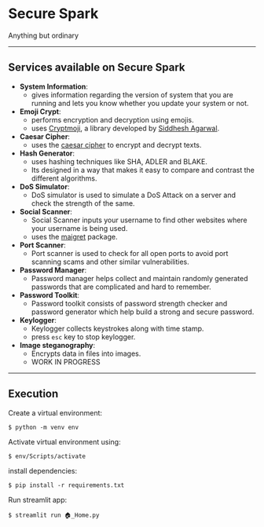 # Secure Spark

Anything but ordinary
___________________________________________________

## Services available on Secure Spark

- **System Information**: 
  - gives information regarding the version of system that you are running and lets you know whether you update your system or not.
- **Emoji Crypt**: 
  - performs encryption and decryption using emojis.
  - uses [Cryptmoji](https://pypi.org/project/cryptmoji/), a library developed by [Siddhesh Agarwal](https://github.com/Siddhesh-Agarwal).
- **Caesar Cipher**: 
  - uses the [caesar cipher](https://en.wikipedia.org/wiki/Caesar_cipher) to encrypt and decrypt texts.
- **Hash Generator**: 
  - uses hashing techniques like SHA, ADLER and BLAKE.
  - Its designed in a way that makes it easy to compare and contrast the different algorithms.
- **DoS Simulator**: 
  - DoS simulator is used to simulate a DoS Attack on a server and check the strength of the same.
- **Social Scanner**: 
  - Social Scanner inputs your username to find other websites where your username is being used.
  - uses the [maigret](https://pypi.org/project/maigret/) package.
- **Port Scanner**: 
  - Port scanner is used to check for all open ports to avoid port scanning scams and other similar vulnerabilities.
- **Password Manager**: 
  - Password manager helps collect and maintain randomly generated passwords that are complicated and hard to remember.
- **Password Toolkit**: 
  - Password toolkit consists of password strength checker and password generator which help build a strong and secure password.
- **Keylogger**:
  - Keylogger collects keystrokes along with time stamp.
  - press `esc` key to stop keylogger.
- **Image steganography**:
  - Encrypts data in files into images.
  - WORK IN PROGRESS

___________________________________________________

## Execution

Create a virtual environment:

    $ python -m venv env
    
Activate virtual environment using:
    
    $ env/Scripts/activate

install dependencies:

    $ pip install -r requirements.txt
    
Run streamlit app:
    
    $ streamlit run 🏠_Home.py
